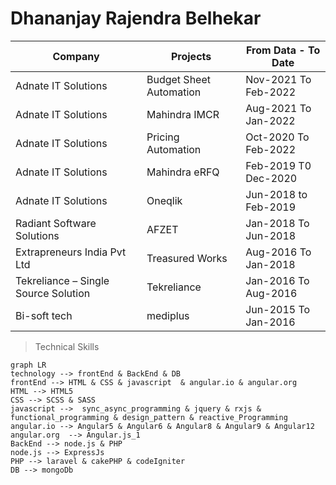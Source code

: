# Dhananjay Rajendra Belhekar

|Company           |Projects            |From Data - To Date |
|------------------|--------------------|--------------------|
|Adnate IT Solutions|Budget Sheet Automation|Nov-2021 To Feb-2022|
|Adnate IT Solutions|Mahindra IMCR       |Aug-2021 To Jan-2022|
|Adnate IT Solutions|Pricing Automation  |Oct-2020 To Feb-2022|
|Adnate IT Solutions|Mahindra eRFQ       |Feb-2019 T0 Dec-2020|
|Adnate IT Solutions|Oneqlik             |Jun-2018 to Feb-2019|
|Radiant Software Solutions|AFZET               |Jan-2018 To Jun-2018|
|Extrapreneurs India Pvt Ltd|Treasured Works     |Aug-2016 To Jan-2018   |
|Tekreliance – Single Source Solution|Tekreliance         |Jan-2016 To Aug-2016|
|Bi-soft tech      |mediplus            |Jun-2015 To Jan-2016|


> Technical Skills
```mermaid
graph LR
technology --> frontEnd & BackEnd & DB
frontEnd --> HTML & CSS & javascript  & angular.io & angular.org 
HTML --> HTML5
CSS --> SCSS & SASS
javascript -->  sync_async_programming & jquery & rxjs & functional_programming & design_pattern & reactive_Programming
angular.io --> Angular5 & Angular6 & Angular8 & Angular9 & Angular12
angular.org  --> Angular.js_1
BackEnd --> node.js & PHP  
node.js --> ExpressJs
PHP --> laravel & cakePHP & codeIgniter
DB --> mongoDb

```

